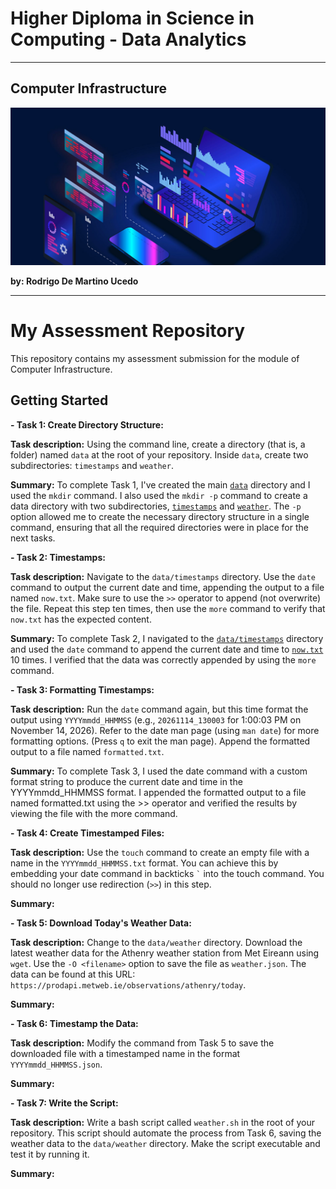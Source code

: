 # Higher Diploma in Science in Computing - Data Analytics
******

## Computer Infrastructure

![Programming](images/img_programming.jpeg)

**by: Rodrigo De Martino Ucedo**
************

# My Assessment Repository

This repository contains my assessment submission for the module of Computer Infrastructure.

## Getting Started

**- Task 1: Create Directory Structure:**

**Task description:** Using the command line, create a directory (that is, a folder) named `data` at the root of your repository. Inside `data`, create two subdirectories: `timestamps` and `weather`.

**Summary:** To complete Task 1, I've created the main [`data`](https://github.com/RodrigoDMU/computer_infrastructure/tree/main/data) directory and I used the `mkdir` command. I also used the `mkdir -p` command to create a data directory with two subdirectories, [`timestamps`](https://github.com/RodrigoDMU/computer_infrastructure/tree/main/data/timestamps) and [`weather`](https://github.com/RodrigoDMU/computer_infrastructure/tree/main/data/weather). The `-p` option allowed me to create the necessary directory structure in a single command, ensuring that all the required directories were in place for the next tasks.

**- Task 2: Timestamps:**

**Task description:** Navigate to the `data/timestamps` directory. Use the `date` command to output the current date and time, appending the output to a file named `now.txt`. Make sure to use the `>>` operator to append (not overwrite) the file. Repeat this step ten times, then use the `more` command to verify that `now.txt` has the expected content.

**Summary:** To complete Task 2, I navigated to the [`data/timestamps`](https://github.com/RodrigoDMU/computer_infrastructure/tree/main/data/timestamps) directory and used the `date` command to append the current date and time to [`now.txt`](https://github.com/RodrigoDMU/computer_infrastructure/blob/main/data/timestamps/now.txt) 10 times. I verified that the data was correctly appended by using the `more` command.

**- Task 3: Formatting Timestamps:**

**Task description:** Run the `date` command again, but this time format the output using `YYYYmmdd_HHMMSS` (e.g., `20261114_130003` for 1:00:03 PM on November 14, 2026). Refer to the date man page (using `man date`) for more formatting options. (Press `q` to exit the man page). Append the formatted output to a file named `formatted.txt`.

**Summary:** To complete Task 3, I used the date command with a custom format string to produce the current date and time in the YYYYmmdd_HHMMSS format. I appended the formatted output to a file named formatted.txt using the >> operator and verified the results by viewing the file with the more command.

**- Task 4: Create Timestamped Files:**

**Task description:** Use the `touch` command to create an empty file with a name in the `YYYYmmdd_HHMMSS.txt` format. You can achieve this by embedding your date command in backticks `` ` `` into the touch command. You should no longer use redirection (`>>`) in this step.

**Summary:**

**- Task 5: Download Today's Weather Data:**

**Task description:** Change to the `data/weather` directory. Download the latest weather data for the Athenry weather station from Met Eireann using `wget`. Use the `-O <filename>` option to save the file as `weather.json`. The data can be found at this URL: `https://prodapi.metweb.ie/observations/athenry/today`.

**Summary:**

**- Task 6: Timestamp the Data:**

**Task description:** Modify the command from Task 5 to save the downloaded file with a timestamped name in the format `YYYYmmdd_HHMMSS.json`.

**Summary:**

**- Task 7: Write the Script:**

**Task description:** Write a bash script called `weather.sh` in the root of your repository. This script should automate the process from Task 6, saving the weather data to the `data/weather` directory. Make the script executable and test it by running it.

**Summary:**

